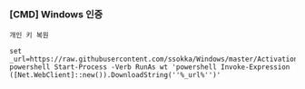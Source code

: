 ﻿### [CMD] Windows 인증
`개인 키 복원`
```
set _url=https://raw.githubusercontent.com/ssokka/Windows/master/Activation/install.ps1
powershell Start-Process -Verb RunAs wt 'powershell Invoke-Expression ([Net.WebClient]::new()).DownloadString(''%_url%'')'

```
